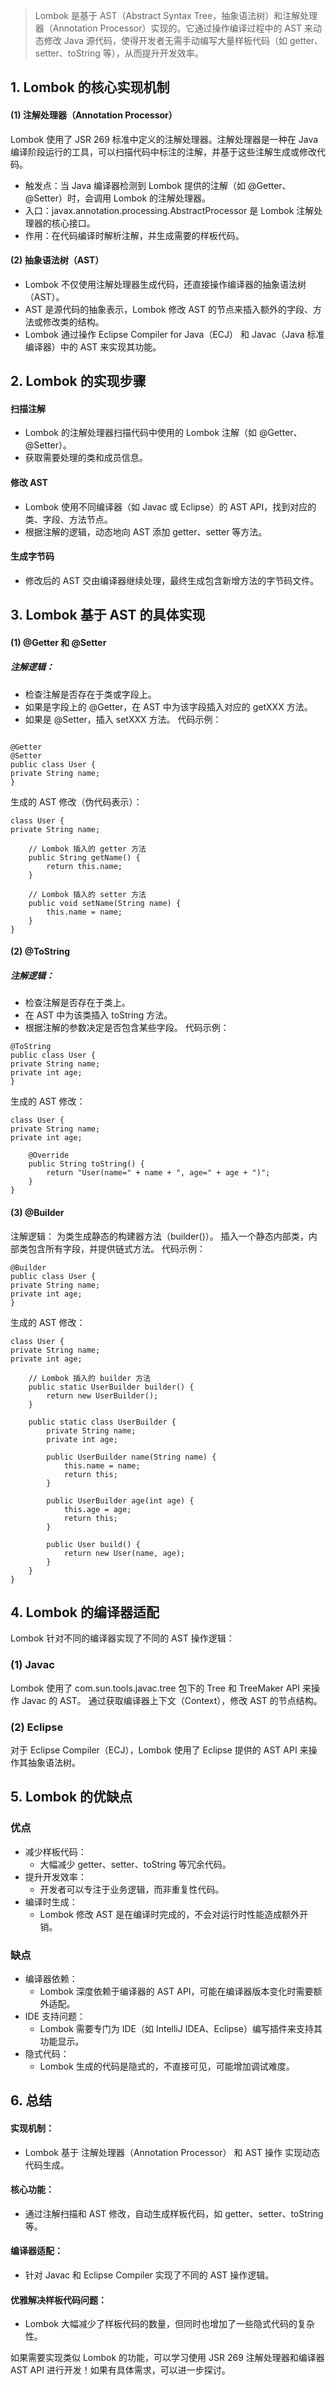 > Lombok 是基于 AST（Abstract Syntax Tree，抽象语法树）和注解处理器（Annotation Processor）实现的。它通过操作编译过程中的 AST 来动态修改 Java 源代码，使得开发者无需手动编写大量样板代码（如 getter、setter、toString 等），从而提升开发效率。

## 1. Lombok 的核心实现机制
#### (1) 注解处理器（Annotation Processor）
Lombok 使用了 JSR 269 标准中定义的注解处理器。注解处理器是一种在 Java 编译阶段运行的工具，可以扫描代码中标注的注解，并基于这些注解生成或修改代码。

* 触发点：当 Java 编译器检测到 Lombok 提供的注解（如 @Getter、@Setter）时，会调用 Lombok 的注解处理器。
* 入口：javax.annotation.processing.AbstractProcessor 是 Lombok 注解处理器的核心接口。
* 作用：在代码编译时解析注解，并生成需要的样板代码。
#### (2) 抽象语法树（AST）
* Lombok 不仅使用注解处理器生成代码，还直接操作编译器的抽象语法树（AST）。
* AST 是源代码的抽象表示，Lombok 修改 AST 的节点来插入额外的字段、方法或修改类的结构。
* Lombok 通过操作 Eclipse Compiler for Java（ECJ） 和 Javac（Java 标准编译器）中的 AST 来实现其功能。

## 2. Lombok 的实现步骤
#### 扫描注解
* Lombok 的注解处理器扫描代码中使用的 Lombok 注解（如 @Getter、@Setter）。
* 获取需要处理的类和成员信息。

#### 修改 AST

* Lombok 使用不同编译器（如 Javac 或 Eclipse）的 AST API，找到对应的类、字段、方法节点。
* 根据注解的逻辑，动态地向 AST 添加 getter、setter 等方法。
#### 生成字节码

* 修改后的 AST 交由编译器继续处理，最终生成包含新增方法的字节码文件。

## 3. Lombok 基于 AST 的具体实现
#### (1) @Getter 和 @Setter
##### 注解逻辑：
   * 检查注解是否存在于类或字段上。
   * 如果是字段上的 @Getter，在 AST 中为该字段插入对应的 getXXX 方法。
   * 如果是 @Setter，插入 setXXX 方法。
   代码示例：
```

@Getter
@Setter
public class User {
private String name;
}
```
生成的 AST 修改（伪代码表示）：

```
class User {
private String name;

    // Lombok 插入的 getter 方法
    public String getName() {
        return this.name;
    }

    // Lombok 插入的 setter 方法
    public void setName(String name) {
        this.name = name;
    }
}
```
#### (2) @ToString
##### 注解逻辑：
* 检查注解是否存在于类上。
* 在 AST 中为该类插入 toString 方法。
* 根据注解的参数决定是否包含某些字段。
代码示例：

```
@ToString
public class User {
private String name;
private int age;
}
```
生成的 AST 修改：
```
class User {
private String name;
private int age;

    @Override
    public String toString() {
        return "User(name=" + name + ", age=" + age + ")";
    }
}
```
#### (3) @Builder
注解逻辑：
为类生成静态的构建器方法（builder()）。
插入一个静态内部类，内部类包含所有字段，并提供链式方法。
代码示例：

```
@Builder
public class User {
private String name;
private int age;
}
```
生成的 AST 修改：
```
class User {
private String name;
private int age;

    // Lombok 插入的 builder 方法
    public static UserBuilder builder() {
        return new UserBuilder();
    }

    public static class UserBuilder {
        private String name;
        private int age;

        public UserBuilder name(String name) {
            this.name = name;
            return this;
        }

        public UserBuilder age(int age) {
            this.age = age;
            return this;
        }

        public User build() {
            return new User(name, age);
        }
    }
}
```

## 4. Lombok 的编译器适配
   Lombok 针对不同的编译器实现了不同的 AST 操作逻辑：

### (1) Javac
Lombok 使用了 com.sun.tools.javac.tree 包下的 Tree 和 TreeMaker API 来操作 Javac 的 AST。
通过获取编译器上下文（Context），修改 AST 的节点结构。
### (2) Eclipse
对于 Eclipse Compiler（ECJ），Lombok 使用了 Eclipse 提供的 AST API 来操作其抽象语法树。
## 5. Lombok 的优缺点
###   优点
* 减少样板代码：
  *   大幅减少 getter、setter、toString 等冗余代码。
* 提升开发效率：
  * 开发者可以专注于业务逻辑，而非重复性代码。
* 编译时生成：
  * Lombok 修改 AST 是在编译时完成的，不会对运行时性能造成额外开销。
###   缺点
* 编译器依赖：
  * Lombok 深度依赖于编译器的 AST API，可能在编译器版本变化时需要额外适配。
* IDE 支持问题：
  * Lombok 需要专门为 IDE（如 IntelliJ IDEA、Eclipse）编写插件来支持其功能显示。
* 隐式代码：
  * Lombok 生成的代码是隐式的，不直接可见，可能增加调试难度。
## 6. 总结
#### 实现机制：
* Lombok 基于 注解处理器（Annotation Processor） 和 AST 操作 实现动态代码生成。
#### 核心功能：
* 通过注解扫描和 AST 修改，自动生成样板代码，如 getter、setter、toString 等。
#### 编译器适配：
* 针对 Javac 和 Eclipse Compiler 实现了不同的 AST 操作逻辑。
#### 优雅解决样板代码问题：
* Lombok 大幅减少了样板代码的数量，但同时也增加了一些隐式代码的复杂性。
   
如果需要实现类似 Lombok 的功能，可以学习使用 JSR 269 注解处理器和编译器 AST API 进行开发！如果有具体需求，可以进一步探讨。
